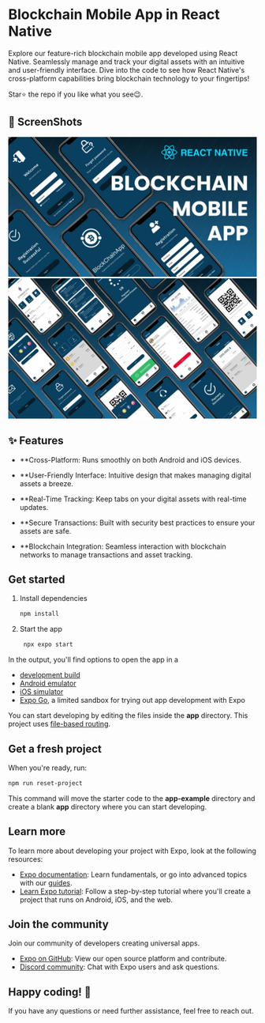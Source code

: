 # Blockchain Mobile App in React Native

Explore our feature-rich blockchain mobile app developed using React Native. Seamlessly manage and track your digital assets with an intuitive and user-friendly interface. Dive into the code to see how React Native's cross-platform capabilities bring blockchain technology to your fingertips!

Star⭐ the repo if you like what you see😉.

## 📸 ScreenShots

<img src="assets/images/BLOCKCHAIN_SCREENSHOOT1.jpg"/>


<img src="assets/images/BLOCKCHAIN_SCREENSHOOT.jpg"/>


## ✨ Features
* **Cross-Platform: Runs smoothly on both Android and iOS devices.

* **User-Friendly Interface: Intuitive design that makes managing digital assets a breeze.

* **Real-Time Tracking: Keep tabs on your digital assets with real-time updates.

* **Secure Transactions: Built with security best practices to ensure your assets are safe.

* **Blockchain Integration: Seamless interaction with blockchain networks to manage transactions and asset tracking.


## Get started

1. Install dependencies

   ```bash
   npm install
   ```

2. Start the app

   ```bash
    npx expo start
   ```

In the output, you'll find options to open the app in a

- [development build](https://docs.expo.dev/develop/development-builds/introduction/)
- [Android emulator](https://docs.expo.dev/workflow/android-studio-emulator/)
- [iOS simulator](https://docs.expo.dev/workflow/ios-simulator/)
- [Expo Go](https://expo.dev/go), a limited sandbox for trying out app development with Expo

You can start developing by editing the files inside the **app** directory. This project uses [file-based routing](https://docs.expo.dev/router/introduction).

## Get a fresh project

When you're ready, run:

```bash
npm run reset-project
```

This command will move the starter code to the **app-example** directory and create a blank **app** directory where you can start developing.

## Learn more

To learn more about developing your project with Expo, look at the following resources:

- [Expo documentation](https://docs.expo.dev/): Learn fundamentals, or go into advanced topics with our [guides](https://docs.expo.dev/guides).
- [Learn Expo tutorial](https://docs.expo.dev/tutorial/introduction/): Follow a step-by-step tutorial where you'll create a project that runs on Android, iOS, and the web.

## Join the community

Join our community of developers creating universal apps.

- [Expo on GitHub](https://github.com/expo/expo): View our open source platform and contribute.
- [Discord community](https://chat.expo.dev): Chat with Expo users and ask questions.


## Happy coding! 🌟

If you have any questions or need further assistance, feel free to reach out.